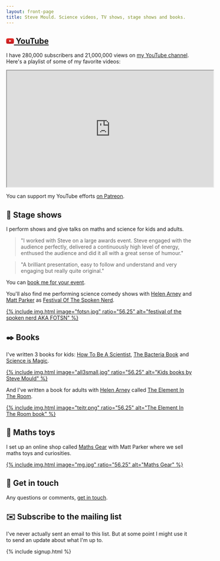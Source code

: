 ```yaml
---
layout: front-page
title: Steve Mould. Science videos, TV shows, stage shows and books.
---
```

<h2><a href="https://www.youtube.com/stevemould"><svg style="width:1em;" version="1.1" id="YouTube_Icon" xmlns="http://www.w3.org/2000/svg" xmlns:xlink="http://www.w3.org/1999/xlink" x="0px"
	 y="0px" viewBox="0 0 1024 721" enable-background="new 0 0 1024 721" xml:space="preserve">
<path id="Triangle" fill="#FFFFFF" d="M407,493l276-143L407,206V493z"/>
<path id="The_Sharpness" opacity="0.12" fill="#420000" enable-background="new    " d="M407,206l242,161.6l34-17.6L407,206z"/>
<g id="Lozenge">
	<g>
			<linearGradient id="SVGID_1_" gradientUnits="userSpaceOnUse" x1="512.5" y1="719.7" x2="512.5" y2="1.2" gradientTransform="matrix(1 0 0 -1 0 721)">
			<stop  offset="0" style="stop-color:#E52D27"/>
			<stop  offset="1" style="stop-color:#BF171D"/>
		</linearGradient>
		<path fill="url(#SVGID_1_)" d="M1013,156.3c0,0-10-70.4-40.6-101.4C933.6,14.2,890,14,870.1,11.6C727.1,1.3,512.7,1.3,512.7,1.3
			h-0.4c0,0-214.4,0-357.4,10.3C135,14,91.4,14.2,52.6,54.9C22,85.9,12,156.3,12,156.3S1.8,238.9,1.8,321.6v77.5
			C1.8,481.8,12,564.4,12,564.4s10,70.4,40.6,101.4c38.9,40.7,89.9,39.4,112.6,43.7c81.7,7.8,347.3,10.3,347.3,10.3
			s214.6-0.3,357.6-10.7c20-2.4,63.5-2.6,102.3-43.3c30.6-31,40.6-101.4,40.6-101.4s10.2-82.7,10.2-165.3v-77.5
			C1023.2,238.9,1013,156.3,1013,156.3z M407,493V206l276,144L407,493z"/>
	</g>
</g>
</svg> YouTube</a></h2>

I have <span id="subs">280,000</span> subscribers and <span id="views">21,000,000</span> views on [my YouTube channel](https://www.youtube.com/stevemould). Here's a playlist of some of my favorite videos:

<div class='embed-container'>
	<iframe width="560" height="315" src='https://www.youtube-nocookie.com/embed/videoseries?list=PLcqX4UMXNKEfOtUdeSVeVHNayUofvk6Vy' allow="accelerometer; autoplay; encrypted-media; gyroscope; picture-in-picture" allowfullscreen></iframe>
</div>

You can support my YouTube efforts [on Patreon](https://www.patreon.com/stevemould).

## 🎤 Stage shows

I perform shows and give talks on maths and science for kids and adults.

> "I worked with Steve on a large awards event. Steve engaged with the audience perfectly, delivered a continuously high level of energy, enthused the audience and did it all with a great sense of humour."

> "A brilliant presentation, easy to follow and understand and very engaging but really quite original."

You can [book me for your event](/contact).

You'll also find me performing science comedy shows with [Helen Arney](http://helenarney.com/) and [Matt Parker](http://standupmaths.com/) as [Festival Of The Spoken Nerd](https://festivalofthespokennerd.com/).

[{% include img.html image="fotsn.jpg" ratio="56.25" alt="festival of the spoken nerd AKA FOTSN" %}](https://festivalofthespokennerd.com/)

## ✒️ Books

I've written 3 books for kids: [How To Be A Scientist](/books), [The Bacteria Book](/books) and [Science is Magic](/books).

[{% include img.html image="all3small.jpg" ratio="56.25" alt="Kids books by Steve Mould" %}](https://amzn.to/2Oav7Gh)

And I've written a book for adults with [Helen Arney](http://helenarney.com/) called [The Element In The Room](/books).

[{% include img.html image="teitr.png" ratio="56.25" alt="The Element In The Room book" %}](https://amzn.to/2Oav7Gh)

## 🛒 Maths toys

I set up an online shop called [Maths Gear](https://mathsgear.co.uk) with Matt Parker where we sell maths toys and curiosities.

[{% include img.html image="mg.jpg" ratio="56.25" alt="Maths Gear" %}](https://mathsgear.co.uk)

## 📢 Get in touch 

Any questions or comments, [get in touch](/contact).

## ✉️ Subscribe to the mailing list

I've never actually sent an email to this list. But at some point I might use it to send an update about what I'm up to.

{% include signup.html %}